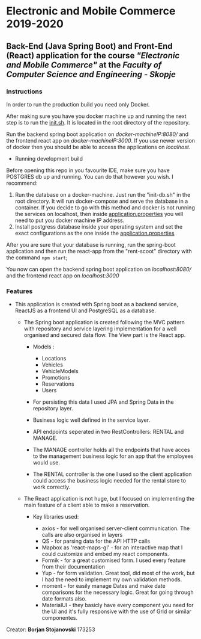 # Electronic and Mobile Commerce 2019-2020
## Back-End (Java Spring Boot) and Front-End (React) application for the course *"Electronic and Mobile Commerce"* at the *Faculty of Computer Science and Engineering - Skopje*

### Instructions

 In order to run the production build you need only Docker.
 
 After making sure you have you docker machine up and running the next step is to run the [init.sh](https://github.com/Stojanovski-Borjan/ElectronicAndMobileCommerce/blob/master/init.sh). It is located in the root directory of the repository.
 
 Run the backend spring boot application on *docker-machineIP:8080/* and the frontend react app on *docker-machineIP:3000*. If you use newer version of docker then you should be able
 to access the applications on *localhost*.
 
 - Running development build
 
 Before opening this repo in you favourite IDE, make sure you have POSTGRES db up and running. You can do that however you wish. I recommend:
 
 1. Run the database on a docker-machine. Just run the "init-db.sh" in the root directory. It will run docker-compose and serve the database in a container. If you decide
 to go with this method and docker is not running the services on localhost, then inside [application.properties](https://github.com/Stojanovski-Borjan/ElectronicAndMobileCommerce/blob/master/spring/src/main/resources/application.properties) you will need to put you docker machine IP address.
 2. Install postgress database inside your operating system and set the exact configurations as the one inside the [application.properties](https://github.com/Stojanovski-Borjan/ElectronicAndMobileCommerce/blob/master/spring/src/main/resources/application.properties)
 
 After you are sure that your database is running, run the spring-boot application and then run the react-app from the "rent-scoot" directory with the command `npm start`;
 
 You now can open the backend spring boot application on *localhost:8080/* and the frontend react app on *localhost:3000*
 
### Features

 - This application is created with Spring boot as a backend service, ReactJS as a frontend UI and PostgreSQL as a database.
 
	- The Spring boot application is created following the MVC pattern with repository and service layering implementation for a well organised and secured data flow. The View part is the React app.
	
		- Models :
		
			* Locations
			* Vehicles
			* VehicleModels
			* Promotions
			* Reservations
			* Users
		
		- For persisting this data I used JPA and Spring Data in the repository layer.
		
		- Business logic well defined in the service layer.
		
		- API endpoints seperated in two RestControllers: RENTAL and MANAGE. 

		- The MANAGE controller holds all the endpoints that have acces to the management business logic for an app that the employees would use.

		- The RENTAL controller is the one I used so the client application could access the business logic needed for the rental store to work correctly.
 		
	- The React application is not huge, but I focused on implementing the main feature of a client able to make a reservation.
	
		- Key libraries used: 
		
			* axios - for well organised server-client communication. The calls are also organised in layers
			* QS - for parsing data for the API HTTP calls
			* Mapbox as 'react-maps-gl' - for an interactive map that I could customize and embed my react components.
			* Formik - for a great customised form. I used every feature from their documentation
			* Yup - for form validation. Great tool, did most of the work, but I had the need to implement my own validation methods.
			* moment - for easily manage Dates and make date comparisons for the necessary logic. Great for going through date formats also.
			* MaterialUI - they basicly have every component you need for the UI and it's fully responsive with the use of Grid or similar componentes.
			

Creator: **Borjan Stojanovski** 173253  
